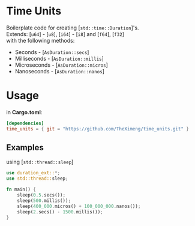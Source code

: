 # Time Units

Boilerplate code for creating [`std::time::Duration`]'s.\
Extends: [`u64`] - [`u8`], [`i64`] - [`i8`] and [`f64`], [`f32`]\
with the following methods:
* Seconds - [`AsDuration::secs`]
* Milliseconds - [`AsDuration::millis`]
* Microseconds - [`AsDuration::micros`]
* Nanoseconds - [`AsDuration::nanos`]

# Usage
in **Cargo.toml**:
```toml
[dependencies]
time_units = { git = "https://github.com/TheXimeng/time_units.git" }
```

## Examples
using [`std::thread::sleep`]

```rust
use duration_ext::*;
use std::thread::sleep;

fn main() {
    sleep(0.5.secs());
    sleep(500.millis());
    sleep(400_000.micros() + 100_000_000.nanos());
    sleep(2.secs() - 1500.millis());
}
```
